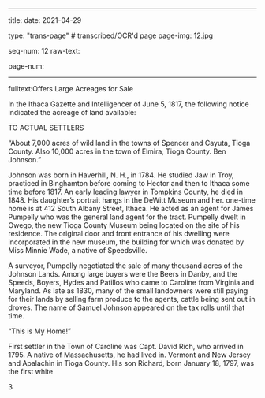 
---

title: 
date: 2021-04-29

type: "trans-page" # transcribed/OCR'd page
page-img: 12.jpg

seq-num: 12
raw-text:

page-num:

---

fulltext:Offers Large Acreages for Sale

In the Ithaca Gazette and Intelligencer of June 5, 1817, the following notice indicated the acreage of land available:

TO ACTUAL SETTLERS

“About 7,000 acres of wild land in the towns of Spencer and Cayuta, Tioga County. Also 10,000 acres in the town of Elmira, Tioga County. Ben Johnson.”

Johnson was born in Haverhill, N. H., in 1784. He studied Jaw in Troy, practiced in Binghamton before coming to Hector and then to Ithaca some time before 1817. An early leading lawyer in Tompkins County, he died in 1848. His daughter’s portrait hangs in the DeWitt Museum and her. one-time home is at 412 South Albany Street, Ithaca. He acted as an agent for James Pumpelly who was the general land agent for the tract. Pumpelly dwelt in Owego, the new Tioga County Museum being located on the site of his residence. The original door and front entrance of his dwelling were incorporated in the new museum, the building for which was donated by Miss Minnie Wade, a native of Speedsville.

A surveyor, Pumpelly negotiated the sale of many thousand acres of the Johnson Lands. Among large buyers were the Beers in Danby, and the Speeds, Boyers, Hydes and Patillos who came to Caroline from Virginia and Maryland. As late as 1830, many of the small landowners were still paying for their lands by selling farm produce to the agents, cattle being sent out in droves. The name of Samuel Johnson appeared on the tax rolls until that time.

“This is My Home!”

First settler in the Town of Caroline was Capt. David Rich, who arrived in 1795. A native of Massachusetts, he had lived in. Vermont and New Jersey and Apalachin in Tioga County. His son Richard, born January 18, 1797, was the first white

3 
